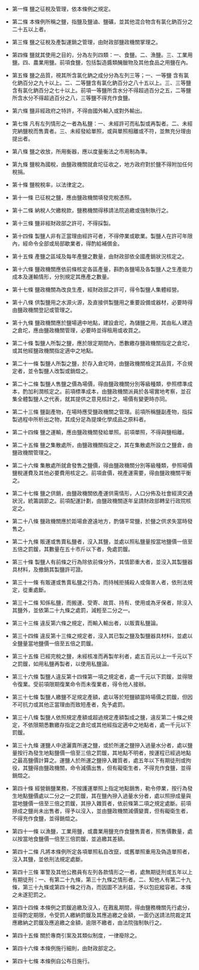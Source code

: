 * 第一條 鹽之征稅及管理，依本條例之規定。

* 第二條 本條例所稱之鹽，指鹽及鹽滷、鹽礦，並其他混合物含有氯化鈉百分之二十五以上者。

* 第三條 鹽之征稅及產製運銷之管理，由財政部鹽政機關掌理之。

* 第四條 鹽就其使用之目的，分為左列四類：一、食鹽。二、漁鹽。三、工業用鹽。四、農業用鹽。前項食鹽，包括製造醬類醃臘物及其他食品之用鹽在內。

* 第五條 鹽之品質，視其所含氯化鈉之成分分為左列三等；一、一等鹽 含有氯化鈉百分之九十以上。二、二等鹽含有氯化鈉百分之八十五以上。三、三等鹽含有氯化鈉百分之七十以上。前項一等鹽所含水分不得超過百分之五，二等鹽所含水分不得超過百分之八，三等鹽不得充作食鹽。

* 第六條 鹽非經政府之特許，不得由國外輸入或對外輸出。

* 第七條 凡有左列情形之一者為私鹽：一、未經許可而私製或再製者。二、未經完納鹽稅而售賣者。三、未經發給單照，或與單照相離或不符，並無充分理由提出者。

* 第八條 鹽之收放，所用衡器，應以度量衡法之市用制為準。

* 第九條 鹽稅為國稅，由鹽政機關就倉坨征收之，地方政府對於鹽不得附加任何稅捐。

* 第十條 鹽稅稅率，以法律定之。

* 第十一條 已征稅之鹽，應由鹽政機關填發完稅憑照。

* 第十二條 納稅人欠繳稅款，鹽務機關得移請法院追繳或強制執行之。

* 第十三條 鹽非經財政部之許可，不得採製。

* 第十四條 製鹽人非有正當理由經許可者，不得停業或歇業。製鹽人在許可年限內，經命令全部或局部歇業者，得酌給補償金。

* 第十五條 產鹽之區域及每年產鹽之數量，由財政部依全國產銷狀況核定之。

* 第十六條 鹽政機關應依前條核定各區產量，斟酌各鹽場及各製鹽人之生產能力成本及運輸情形，分別規定其應產之數量。

* 第十七條 鹽政機關為改良生產，經財政部之許可，得令製鹽人集體經營。

* 第十八條 供製鹽用之水源火源，及直接供製鹽用之重要設備或器材，必要時得由鹽政機關登記或管理之。

* 第十九條 鹽政機關應於鹽場適中地點，建設倉坨，為儲鹽之用，其由私人建造之倉坨，應由鹽政機關管理，必要時並得租用或收買之。

* 第二十條 製鹽人所製之鹽，應於限定期間內，悉數繳存鹽政機關指定之倉坨，或其他經鹽政機關指定適中之地點。

* 第二十一條 製鹽人所製之鹽，於存入倉坨時，由鹽政機關檢定其品質，不合規定者，並令製鹽人改製或銷燬之。

* 第二十二條 製鹽人售鹽之價為場價，得由鹽政機關分別等級種類，參照標準成本，酌加利潤核定之。前項標準成本，由鹽政機關派員於各場實地考察，並召集全體製鹽人之代表，就其提供之意見核計之，場價有變更時亦同。

* 第二十三條 鹽副產物，在場時應受鹽政機關之管理。前項所稱鹽副產物，指採製過程中所析出之物，其成分足為提煉化學成品之原料者。

* 第二十四條 鹽之運輸，應由鹽政機關發給單照。前項單照，不得與鹽相離。

* 第二十五條 鹽之集散處所，由鹽政機關指定之，其在集散處所設立之鹽倉，由鹽政機關管理之。

* 第二十六條 集散處所就倉發售之鹽價，得由鹽政機關分別等級種類，參照場價鹽稅運費及其他必要費用核定之。前項倉價，視產運需要，得由鹽政機關平衡之。

* 第二十七條 鹽之供銷，由鹽政機關依產運供需情形，人口分佈及社會經濟交通狀況，統籌調節之。前項配運計劃，由鹽政機關逐年呈請財政部轉呈行政院核定之。

* 第二十八條 鹽政機關應於距場倉遼遠地方，酌儲平常鹽，於鹽之供求失當時發售之。

* 第二十九條 販運或售賣私鹽者，沒入其鹽，並處以照私鹽量按當地鹽價一倍至五倍之罰鍰，其數量在五十市斤以下者，免處罰鍰。

* 第三十條 製鹽人有前條之行為除依前條分外，其情節重大者，並沒入其製鹽器具材料，及撤銷其製鹽許可證。

* 第三十一條 有販運或售賣私鹽之行為，而持械拒捕殺人或傷害人者，依刑法規定，從重處斷。

* 第三十二條 知係私鹽，而搬運、受寄、故買、持有、使用或為牙保者，除沒入其鹽外，並依第二十九條之處罰，減輕至二分之一。

* 第三十三條 違反第六條之規定，而輸入輸出者，以販賣私鹽論。

* 第三十四條 違反第十三條之規定者，沒入其已製之鹽及製鹽器具材料，並處以全鹽量當地鹽價一倍至五倍之罰鍰。

* 第三十五條 已經完稅之鹽，未經核准而再製牟利者，處五百元以上一千元以下之罰鍰，如用私鹽再製者，以使用私鹽論。

* 第三十六條 製鹽人違反第十四條第一項之規定者，處一千元以下罰鍰，並得限令復業。受前項限期復業命令而未復業者，得令他人接辦。

* 第三十七條 製鹽人繳鹽不足規定產額，處以等於短鹽額當時場價之罰鍰，但因不可抗力或其他正當理由而致短產者，免予處罰。

* 第三十八條 製鹽人依照規定產額或超過規定產額製成之鹽，違反第二十條之規定，不依限期悉數繳存指定之倉坨或其他經指定適中之地點者，處一千元以下罰鍰。

* 第三十九條 運鹽人中途灑賣所運之鹽，或於所運之鹽摻入過量水分者，處以鹽量按行為發生地點鹽價一倍至三倍之罰鍰，其地點不明者，按運程已經過地點之最高鹽價計算之。運鹽人於所運之鹽摻入雜質者，處五年以下有期徒刑或拘役，其鹽得由鹽政機關，命令減價出售，但有礙衛生者，不得充作食鹽，並得銷燬之。

* 第四十條 經營銷鹽業務，不按護運單照上指定地點銷售，勒令停業，按行為發生地點鹽價處以二分之一之罰鍰，其在鹽內摻入過量水分者，處以照摻成量與當地鹽價一倍至三倍之罰鍰，其摻入雜質者，依前條第二項之規定處斷。前項摻成之鹽尚未出售者，得予以沒入，並由鹽政機關減價變賣，但有礙衛生者，不得充作食鹽，並得銷燬之。

* 第四十一條 以漁鹽，工業用鹽，或農業用鹽充作食鹽售賣者，照售價數量，處以按當地食鹽價一倍至三倍罰鍰，並追繳其差額。

* 第四十二條 凡將本條例所定各項單照私自改竄，或舊單照重用及偽造單照者，沒入其鹽，並依刑法規定處斷。

* 第四十三條 軍警及其他公務員有左列各款情形之一者，處無期徒刑或五年以上有期徒刑：一、有第二十九條，第三十九條之情形者。二、知他人有第二十九條，第三十九條或第四十條之行為，而因圖不法利益，予以包庇縱容者。本條之未遂犯罰之。

* 第四十四條 本條例之罰鍰追繳及沒入，在戡亂期間，得由鹽務機關先行處分，並得酌定期限，令受罰人繳納罰鍰及其應追繳之金額，一面仍送請法院裁定其應繳納之罰鍰及應追繳之金額，逾限不繳者，由法院強制執行之。

* 第四十五條 關於專商引案及其類似制度，一律廢除之。

* 第四十六條 本條例施行細則，由財政部定之。

* 第四十七條 本條例自公布日施行。

